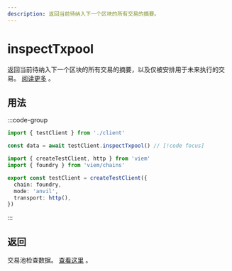 ```yaml
---
description: 返回当前待纳入下一个区块的所有交易的摘要。
---
```


# inspectTxpool

返回当前待纳入下一个区块的所有交易的摘要，以及仅被安排用于未来执行的交易。 [阅读更多](https://geth.ethereum.org/docs/interacting-with-geth/rpc/ns-txpool) 。

## 用法

:::code-group

```ts [example.ts]
import { testClient } from './client'

const data = await testClient.inspectTxpool() // [!code focus]
```

```ts [client.ts]
import { createTestClient, http } from 'viem'
import { foundry } from 'viem/chains'

export const testClient = createTestClient({
  chain: foundry,
  mode: 'anvil',
  transport: http(), 
})
```

:::

## 返回

交易池检查数据。 [查看这里](https://geth.ethereum.org/docs/interacting-with-geth/rpc/ns-txpool) 。